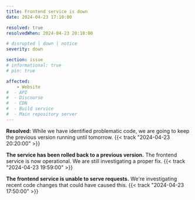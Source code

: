 ```yaml
---
title: Frontend service is down
date: 2024-04-23 17:10:00

resolved: true
resolvedWhen: 2024-04-23 20:10:00

# disrupted | down | notice
severity: down

section: issue
# informational: true
# pin: true

affected:
    - Website
#  - API
#  - Discourse
#  - CDN
#  - Build service
#  - Main repository server
---
```


**Resolved:** While we have identified problematic code, we are going to keep the previous version running until tomorrow. {{< track "2024-04-23 20:20:00" >}} 

**The service has been rolled back to a previous version.** The frontend service is now operational. We are still investigating a proper fix. {{< track "2024-04-23 19:59:00" >}}

**The frontend service is unable to serve requests.** We're investigating recent code changes that could have caused this. {{< track "2024-04-23 17:50:00" >}}
